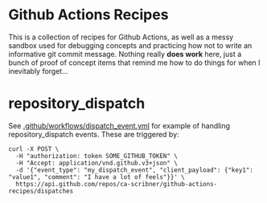 # Github Actions Recipes

This is a collection of recipes for Github Actions, as well as a messy sandbox used for debugging concepts and practicing how not to write an informative git commit message.  Nothing really **does work** here, just a bunch of proof of concept items that remind me how to do things for when I inevitably forget...

# repository_dispatch

See [.github/workflows/dispatch_event.yml](.github/workflows/dispatch_event.yml) for example of handling repository_dispatch events.  These are triggered by:

```
curl -X POST \
  -H "authorization: token SOME_GITHUB_TOKEN" \
  -H "Accept: application/vnd.github.v3+json" \
  -d '{"event_type": "my_dispatch_event", "client_payload": {"key1": "value1", "comment": "I have a lot of feels"}}' \
  https://api.github.com/repos/ca-scribner/github-actions-recipes/dispatches
```

